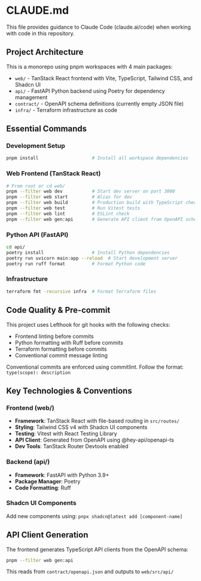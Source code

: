 # CLAUDE.md

This file provides guidance to Claude Code (claude.ai/code) when working with code in this repository.

## Project Architecture

This is a monorepo using pnpm workspaces with 4 main packages:
- `web/` - TanStack React frontend with Vite, TypeScript, Tailwind CSS, and Shadcn UI
- `api/` - FastAPI Python backend using Poetry for dependency management
- `contract/` - OpenAPI schema definitions (currently empty JSON file)
- `infra/` - Terraform infrastructure as code

## Essential Commands

### Development Setup
```bash
pnpm install                    # Install all workspace dependencies
```

### Web Frontend (TanStack React)
```bash
# From root or cd web/
pnpm --filter web dev           # Start dev server on port 3000
pnpm --filter web start         # Alias for dev
pnpm --filter web build         # Production build with TypeScript check
pnpm --filter web test          # Run Vitest tests
pnpm --filter web lint          # ESLint check
pnpm --filter web gen:api       # Generate API client from OpenAPI schema
```

### Python API (FastAPI)
```bash
cd api/
poetry install                  # Install Python dependencies
poetry run uvicorn main:app --reload  # Start development server
poetry run ruff format          # Format Python code
```

### Infrastructure
```bash
terraform fmt -recursive infra  # Format Terraform files
```

## Code Quality & Pre-commit

This project uses Lefthook for git hooks with the following checks:
- Frontend linting before commits
- Python formatting with Ruff before commits
- Terraform formatting before commits
- Conventional commit message linting

Conventional commits are enforced using commitlint. Follow the format: `type(scope): description`

## Key Technologies & Conventions

### Frontend (web/)
- **Framework**: TanStack React with file-based routing in `src/routes/`
- **Styling**: Tailwind CSS v4 with Shadcn UI components
- **Testing**: Vitest with React Testing Library
- **API Client**: Generated from OpenAPI using @hey-api/openapi-ts
- **Dev Tools**: TanStack Router Devtools enabled

### Backend (api/)
- **Framework**: FastAPI with Python 3.9+
- **Package Manager**: Poetry
- **Code Formatting**: Ruff

### Shadcn UI Components
Add new components using: `pnpx shadcn@latest add [component-name]`

## API Client Generation

The frontend generates TypeScript API clients from the OpenAPI schema:
```bash
pnpm --filter web gen:api
```
This reads from `contract/openapi.json` and outputs to `web/src/api/`